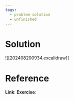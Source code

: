 ```yaml
---
tags:
  - problem-solution
  - unfinished
---
```

# Solution
![[202408200934.excalidraw]]

# Reference
**Link**:
**Exercise**: